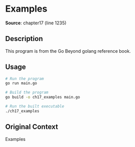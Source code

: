 # Examples

**Source**: chapter17 (line 1235)

## Description

This program is from the Go Beyond golang reference book.

## Usage

```bash
# Run the program
go run main.go

# Build the program
go build -o ch17_examples main.go

# Run the built executable
./ch17_examples
```

## Original Context

Examples
